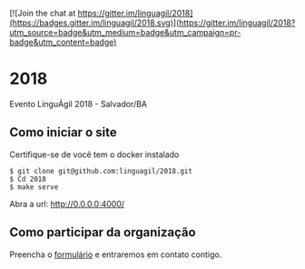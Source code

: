 [![Join the chat at https://gitter.im/linguagil/2018](https://badges.gitter.im/linguagil/2018.svg)](https://gitter.im/linguagil/2018?utm_source=badge&utm_medium=badge&utm_campaign=pr-badge&utm_content=badge)

# 2018

Evento LinguÁgil 2018 - Salvador/BA

## Como iniciar o site

Certifique-se de você tem o docker instalado

    $ git clone git@github.com:linguagil/2018.git
    $ Cd 2018
    $ make serve

Abra a url: http://0.0.0.0:4000/

## Como participar da organização

Preencha o [formulário](https://linguagil.typeform.com/to/MMdXKl) e entraremos em contato contigo.
